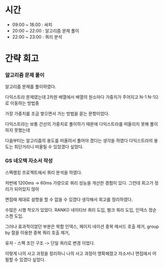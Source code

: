 # 시간

- 09:00 ~ 18:00 : 싸피
- 20:00 ~ 22:00 : 알고리즘 문제 풀이
- 22:00 ~ 23:00 : 쿼리 분석


# 간략 회고

### 알고리즘 문제 풀이

알고리즘 문제를 풀이하였다.

다익스트라 문제였는데 2차원 배열에서 배열의 원소마다 가중치가 주어지고 N-1 N-1으로 이동하는 방법중

가장 가중치를 조금 쌓으면서 가는 방법을 묻는 문항이었다.

다익스트라는 보통 간선의 가중치로 풀이하기 때문에 다익스트라를 떠올리지 못해 풀이하지 못했는데

다음부터는 알고리즘의 용도를 떠올려서 풀어야 겠다는 생각을 하였다 다익스트라의 용도는 최단거리니 떠올릴 수 있었겠다 싶었다.

### GS 네오텍 자소서 작성

스펙랭킹 프로젝트에서 쿼리 분석을 하였다.

저번에 1200ms -> 60ms 가량으로 쿼리 성능을 개선한 경험이 있다. 그런데 회고가 정리가 되어있지 않아

면접때 제대로 설명을 할 수 없을 수 있겠다 생각해서 회고를 정리하였다.

수많은 시행 착오가 있었다. RANK() 네이티브 쿼리 도입, 벌크 쿼리 도입, 인덱스 정순 스캔 도입.

그러나 효과적이었던 부분은 복합 인덱스, 페이지 네이션 중복 메서드 호출 제거, group by 절을 이용한 중복 쿼리 호출 제거,

유저 - 스펙 조인 구조 -> 단일 쿼리로 변경 이었다.

이렇게 나의 사고 과정을 정리하니 나의 사고 과정이 명확해졌고 자소서나 면접에서 어필할 수 있겠다 싶었다.